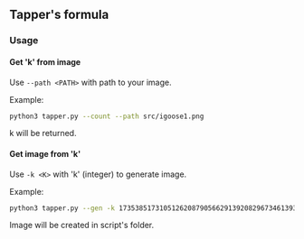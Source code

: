## Tapper's formula

### Usage

#### Get 'k' from image

Use `--path <PATH>` with path to your image.

Example:
```bash
python3 tapper.py --count --path src/igoose1.png
```
k will be returned.

#### Get image from 'k'

Use `-k <K>` with 'k' (integer) to generate image.

Example:
```bash
python3 tapper.py --gen -k 17353851731051262087905662913920829673461393010334499443574849522730264504652915158970923923588449833008118855990102893800975179009179904689654192441623424736515197919992264589952753929536574083438170367379883706936779154707395871648894031113537795629097037378202691744980585574769920683003823879381680678895081831508662806381159922527833772520198344429707915502605328616225604923770254319282590514824705902716450530713211200414659939072475136
```
Image will be created in script's folder.
